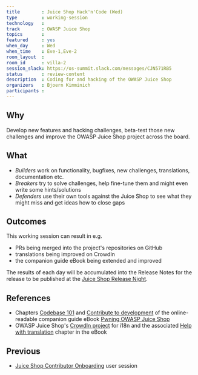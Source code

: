 ```yaml
---
title        : Juice Shop Hack'n'Code (Wed)
type         : working-session
technology   :
track        : OWASP Juice Shop
topics       :
featured     : yes
when_day     : Wed
when_time    : Eve-1,Eve-2
room_layout  :
room_id      : villa-2
session_slack: https://os-summit.slack.com/messages/CJN571RB5
status       : review-content
description  : Coding for and hacking of the OWASP Juice Shop
organizers   : Bjoern Kimminich
participants :
---
```


## Why

Develop new features and hacking challenges, beta-test those new
challenges and improve the OWASP Juice Shop project across the board.

## What

* _Builders_ work on functionality, bugfixes, new challenges,
  translations, documentation etc.
* _Breakers_ try to solve challenges, help fine-tune them and might even
  write some hints/solutions
* _Defenders_ use their own tools against the Juice Shop to see what
  they might miss and get ideas how to close gaps

## Outcomes

This working session can result in e.g.

* PRs being merged into the project's repositories on GitHub
* translations being improved on CrowdIn
* the companion guide eBook being extended and improved

The results of each day will be accumulated into the Release Notes for
the release to be published at the
[Juice Shop Release Night](/tracks/owasp-juice-shop/working-sessions/juice-shop-release-night/).

## References

* Chapters
  [Codebase 101](https://bkimminich.gitbooks.io/pwning-owasp-juice-shop/content/part3/codebase.html)
  and
  [Contribute to development](https://bkimminich.gitbooks.io/pwning-owasp-juice-shop/content/part3/contribution.html)
  of the online-readable companion guide eBook
  [Pwning OWASP Juice Shop](https://bkimminich.gitbooks.io/pwning-owasp-juice-shop/content/)
* OWASP Juice Shop's
  [CrowdIn project](https://crowdin.com/project/owasp-juice-shop) for
  i18n and the associated
  [Help with translation](https://bkimminich.gitbooks.io/pwning-owasp-juice-shop/content/part3/translation.html)
  chapter in the eBook

## Previous

* [Juice Shop Contributor Onboarding](/tracks/owasp-juice-shop/user-sessions/juice-shop-contributor-onboarding/)
  user session
